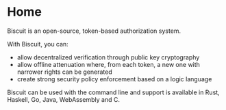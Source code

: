 # Home

Biscuit is an open-source, token-based authorization system.  

With Biscuit, you can:

- allow decentralized verification through public key cryptography
- allow offline attenuation where, from each token, a new one with narrower rights can be generated 
- create strong security policy enforcement based on a logic language

Biscuit can be used with the command line and support is available in Rust, Haskell, Go, Java, WebAssembly and C.

